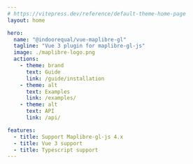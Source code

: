 ```yaml
---
# https://vitepress.dev/reference/default-theme-home-page
layout: home

hero:
  name: "@indoorequal/vue-maplibre-gl"
  tagline: "Vue 3 plugin for maplibre-gl-js"
  image: ./maplibre-logo.png
  actions:
    - theme: brand
      text: Guide
      link: /guide/installation
    - theme: alt
      text: Examples
      link: /examples/
    - theme: alt
      text: API
      link: /api/

features:
  - title: Support Maplibre-gl-js 4.x
  - title: Vue 3 support
  - title: Typescript support
---
```


